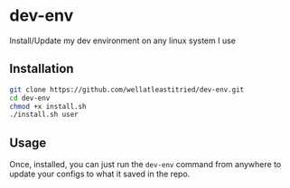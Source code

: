 # dev-env
Install/Update my dev environment on any linux system I use
## Installation
```bash
git clone https://github.com/wellatleastitried/dev-env.git
cd dev-env
chmod +x install.sh
./install.sh user
```
## Usage
Once, installed, you can just run the `dev-env` command from anywhere to update your configs to what it saved in the repo.
